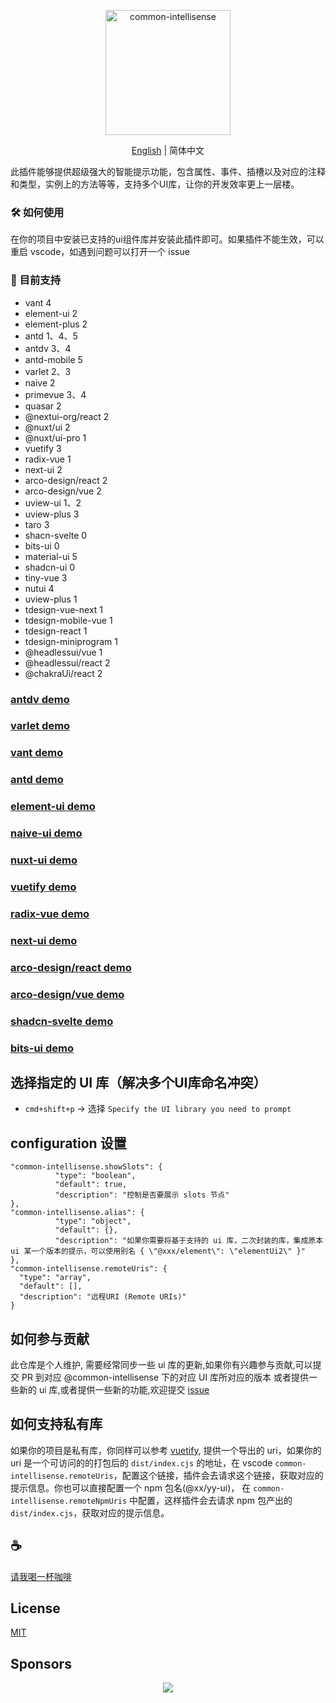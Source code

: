 <p align="center">
<img height="200" src="./assets/kv.png" alt="common-intellisense">
</p>
<p align="center"> <a href="https://github.com/Simon-He95/vscode-common-intellisense/blob/main/README.md">English</a> | 简体中文</p>

此插件能够提供超级强大的智能提示功能，包含属性、事件、插槽以及对应的注释和类型，实例上的方法等等，支持多个UI库，让你的开发效率更上一层楼。

### 🛠️️ 如何使用
在你的项目中安装已支持的ui组件库并安装此插件即可。如果插件不能生效，可以重启 vscode，如遇到问题可以打开一个 issue

### 🍬 目前支持
- vant 4
- element-ui 2
- element-plus 2
- antd 1、4、5
- antdv 3、4
- antd-mobile 5
- varlet 2、3
- naive 2
- primevue 3、4
- quasar 2
- @nextui-org/react 2
- @nuxt/ui 2
- @nuxt/ui-pro 1
- vuetify 3
- radix-vue 1
- next-ui 2
- arco-design/react 2
- arco-design/vue 2
- uview-ui 1、2
- uview-plus 3
- taro 3
- shacn-svelte 0
- bits-ui 0
- material-ui 5
- shadcn-ui 0
- tiny-vue 3
- nutui 4
- uview-plus 1
- tdesign-vue-next 1
- tdesign-mobile-vue 1
- tdesign-react 1
- tdesign-miniprogram 1
- @headlessui/vue 1
- @headlessui/react 2
- @chakraUi/react 2

### [antdv demo](assets/antdv.gif)

### [varlet demo](assets/varlet.gif)

### [vant demo](assets/vant.gif)

### [antd demo](assets/antd.gif)

### [element-ui demo](assets/element.gif)

### [naive-ui demo](assets/naive.gif)

### [nuxt-ui demo](assets/nuxt-ui.gif)

### [vuetify demo](assets/vuetify.gif)

### [radix-vue demo](assets/radix-vue.gif)

### [next-ui demo](assets/next-ui.gif)

### [arco-design/react demo](assets/arco-design.gif)

### [arco-design/vue demo](assets/acro-design-vue.gif)

### [shadcn-svelte demo](assets/shadcn-svelte.gif)

### [bits-ui demo](assets/shadcn-svelte.gif)

## 选择指定的 UI 库（解决多个UI库命名冲突）

- `cmd+shift+p` -> 选择 `Specify the UI library you need to prompt`

## configuration 设置

```
"common-intellisense.showSlots": {
          "type": "boolean",
          "default": true,
          "description": "控制是否要展示 slots 节点"
},
"common-intellisense.alias": {
          "type": "object",
          "default": {},
          "description": "如果你需要将基于支持的 ui 库，二次封装的库，集成原本 ui 某一个版本的提示，可以使用别名 { \"@xxx/element\": \"elementUi2\" }"
},
"common-intellisense.remoteUris": {
  "type": "array",
  "default": [],
  "description": "远程URI (Remote URIs)"
}
```

## 如何参与贡献

此仓库是个人维护, 需要经常同步一些 ui 库的更新,如果你有兴趣参与贡献,可以提交 PR 到对应 @common-intellisense 下的对应 UI 库所对应的版本 或者提供一些新的 ui 库,或者提供一些新的功能,欢迎提交 [issue](https://github.com/common-intellisense/common-intellisense/issues/3)

## 如何支持私有库

如果你的项目是私有库，你同样可以参考 [vuetify](https://github.com/common-intellisense/vuetify3), 提供一个导出的 uri，如果你的 uri 是一个可访问的的打包后的 `dist/index.cjs` 的地址，在 vscode `common-intellisense.remoteUris`，配置这个链接，插件会去请求这个链接，获取对应的提示信息。你也可以直接配置一个 npm 包名(@xx/yy-ui)， 在 `common-intellisense.remoteNpmUris` 中配置，这样插件会去请求 npm 包产出的 `dist/index.cjs`，获取对应的提示信息。

## :coffee:

[请我喝一杯咖啡](https://github.com/Simon-He95/sponsor)

## License

[MIT](./license)

## Sponsors

<p align="center">
  <a href="https://cdn.jsdelivr.net/gh/Simon-He95/sponsor@main/sponsors.svg">
    <img src="https://cdn.jsdelivr.net/gh/Simon-He95/sponsor@main/sponsors.png"/>
  </a>
</p>
